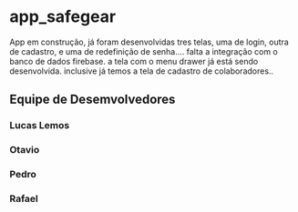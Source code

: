 # app_safegear
App em construção, já foram desenvolvidas tres telas, uma de login, outra de cadastro, e uma de redefinição de senha....
falta a integração com o banco de dados firebase.
a tela com o menu drawer já está sendo desenvolvida. inclusive já temos a tela de cadastro de colaboradores..

## Equipe de Desemvolvedores
### Lucas Lemos
### Otavio
### Pedro
### Rafael
